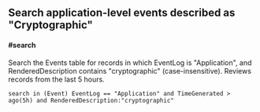 ## Search application-level events described as "Cryptographic"
#### #search

Search the Events table for records in which EventLog is "Application", and RenderedDescription contains "cryptographic" (case-insensitive).
Reviews records from the last 5 hours.

```OQL
search in (Event) EventLog == "Application" and TimeGenerated > ago(5h) and RenderedDescription:"cryptographic"
```